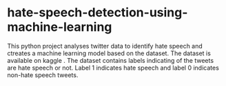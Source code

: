 # hate-speech-detection-using-machine-learning
This python project analyses twitter data to identify hate speech and ctreates a machine learning model based on the dataset. The dataset is available on kaggle 
. The dataset contains labels indicating of the tweets 
are hate speech or not. Label 1 indicates hate speech and label 0 indicates non-hate speech tweets. 


